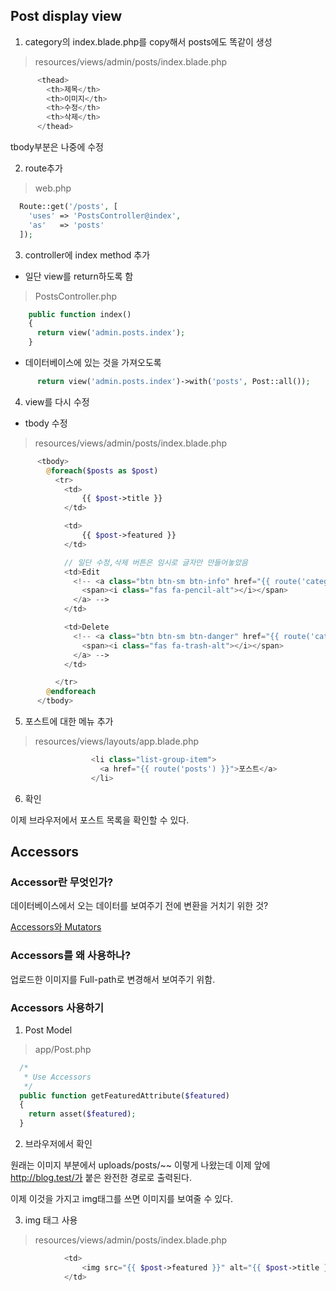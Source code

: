 
## Post display view

1. category의 index.blade.php를 copy해서 posts에도 똑같이 생성  
> resources/views/admin/posts/index.blade.php
```php
      <thead>
        <th>제목</th>
        <th>이미지</th>
        <th>수정</th>
        <th>삭제</th>
      </thead>
```
tbody부분은 나중에 수정  

2. route추가  
> web.php
```php
  Route::get('/posts', [
    'uses' => 'PostsController@index',
    'as'   => 'posts'
  ]);
```

3. controller에 index method 추가  
- 일단 view를 return하도록 함
> PostsController.php
```php
    public function index()
    {
      return view('admin.posts.index');
    }
```
- 데이터베이스에 있는 것을 가져오도록  
```php
      return view('admin.posts.index')->with('posts', Post::all());
```

4. view를 다시 수정  
- tbody 수정  
> resources/views/admin/posts/index.blade.php
```php
      <tbody>
        @foreach($posts as $post)
          <tr>
            <td>
                {{ $post->title }}
            </td>

            <td>
                {{ $post->featured }}
            </td>

            // 일단 수정,삭제 버튼은 임시로 글자만 만들어놓았음
            <td>Edit
              <!-- <a class="btn btn-sm btn-info" href="{{ route('category.edit', ['id' => $category->id ]) }}">
                <span><i class="fas fa-pencil-alt"></i></span>
              </a> -->
            </td>

            <td>Delete
              <!-- <a class="btn btn-sm btn-danger" href="{{ route('category.delete', ['id' => $category->id ]) }}">
                <span><i class="fas fa-trash-alt"></i></span>
              </a> -->
            </td>

          </tr>      
        @endforeach
      </tbody>
```
5. 포스트에 대한 메뉴 추가  
> resources/views/layouts/app.blade.php
```php
                  <li class="list-group-item">
                    <a href="{{ route('posts') }}">포스트</a>
                  </li>
```
6. 확인  

이제 브라우저에서 포스트 목록을 확인할 수 있다.

## Accessors

### Accessor란 무엇인가?

데이터베이스에서 오는 데이터를 보여주기 전에 변환을 거치기 위한 것?  

[Accessors와 Mutators](https://laravel.kr/docs/5.6/eloquent-mutators#accessors-and-mutators)  

### Accessors를 왜 사용하나?  
업로드한 이미지를 Full-path로 변경해서 보여주기 위함.  

### Accessors 사용하기  
1. Post Model  
> app/Post.php
```php
  /*
   * Use Accessors
   */
  public function getFeaturedAttribute($featured)
  {
    return asset($featured);
  }
```

2. 브라우저에서 확인  

원래는 이미지 부분에서 uploads/posts/~~ 이렇게 나왔는데 이제 앞에
http://blog.test/가 붙은 완전한 경로로 출력된다.  

이제 이것을 가지고 img태그를 쓰면 이미지를 보여줄 수 있다.  

3. img 태그 사용  
> resources/views/admin/posts/index.blade.php
```php
            <td>
                <img src="{{ $post->featured }}" alt="{{ $post->title }}" width="80px">
            </td>
```
